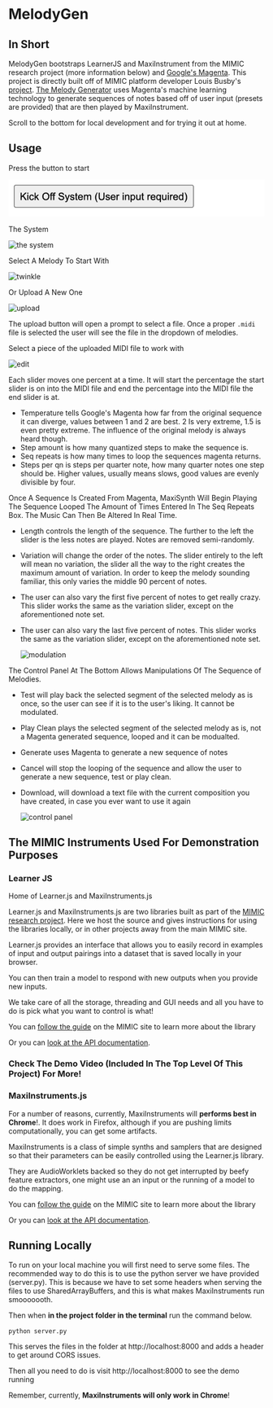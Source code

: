 # MelodyGen 

## In Short

MelodyGen bootstraps LearnerJS and MaxiInstrument from the MIMIC research project (more information below) and [Google's Magenta](https://magenta.tensorflow.org/). This project is directly built off of MIMIC platform developer Louis Busby's [project](https://github.com/Louismac/learnerjs). [The Melody Generator](https://github.com/bkudler/MelodyGen) uses Magenta's machine learning technology to generate sequences of notes based off of user input (presets are provided) that are then played by MaxiInstrument.

Scroll to the bottom for local development and for trying it out at home. 

## Usage

Press the button to start

  ![start button](https://raw.githubusercontent.com/bkudler/MelodyGenWithMaxiWithLearner/main/images/Screen%20Shot%202021-12-03%20at%2010.37.58%20AM.png)

The System

  ![the system](https://user-images.githubusercontent.com/16430294/232857697-b4f8603d-087f-4193-a11b-d4a9a4dc1c8f.png)


Select A Melody To Start With

  ![twinkle](https://user-images.githubusercontent.com/16430294/232858052-536e309f-7e50-46b4-9844-50d9373dde8f.png)

Or Upload A New One

  ![upload](https://user-images.githubusercontent.com/16430294/232859285-a0bf8eac-bf29-4ab0-8355-7567dcf8164d.png)
  
  The upload button will open a prompt to select a file. Once a proper `.midi` file is selected the user will see the file in the dropdown of melodies.
  
Select a piece of the uploaded MIDI file to work with

  ![edit](https://user-images.githubusercontent.com/16430294/232860375-bfd30267-9a94-4985-b061-cde2d6a08265.png)
  
  Each slider moves one percent at a time. It will start the percentage the start slider is on into the MIDI file and end the percentage into the MIDI file the end slider is at.

* Temperature tells Google's Magenta how far from the original sequence it can diverge, values between 1 and 2 are best. 2 Is very extreme, 1.5 is even pretty extreme. The influence of the original melody is always heard though.
* Step amount is how many quantized steps to make the sequence is. 
* Seq repeats is how many times to loop the sequences magenta returns.
* Steps per qn is steps per quarter note, how many quarter notes one step should be. Higher values, usually means slows, good values are evenly divisible by four.

Once A Sequence Is Created From Magenta, MaxiSynth Will Begin Playing The Sequence Looped The Amount of Times Entered In The Seq Repeats Box. The Music Can Then Be Altered In Real Time.

* Length controls the length of the sequence. The further to the left the slider is the less notes are played. Notes are removed semi-randomly.
* Variation will change the order of the notes. The slider entirely to the left will mean no variation, the slider all the way to the right creates the maximum amount of variation. In order to keep the melody sounding familiar, this only varies the middle 90 percent of notes.
* The user can also vary the first five percent of notes to get really crazy. This slider works the same as the variation slider, except on the aforementioned note set.
* The user can also vary the last five percent of notes. This slider works the same as the variation slider, except on the aforementioned note set.

  ![modulation](https://user-images.githubusercontent.com/16430294/232859532-49d15dcb-dc94-4260-8389-5cd15d5deb6f.png)

The Control Panel At The Bottom Allows Manipulations Of The Sequence of Melodies. 
* Test will play back the selected segment of the selected melody as is once, so the user can see if it is to the user's liking. It cannot be modulated.
* Play Clean plays the selected segment of the selected melody as is, not a Magenta generated sequence, looped and it can be modualted.
* Generate uses Magenta to generate a new sequence of notes
* Cancel will stop the looping of the sequence and allow the user to generate a new sequence, test or play clean.
* Download, will download a text file with the current composition you have created, in case you ever want to use it again

  ![control panel](https://user-images.githubusercontent.com/16430294/232860103-a22f0106-8361-42ef-b797-dce48525e0a7.png)

## The MIMIC Instruments Used For Demonstration Purposes

### Learner JS

Home of Learner.js and MaxiInstruments.js

Learner.js and MaxiInstruments.js are two libraries built as part of the [MIMIC
research project](https://mimicproject.com). Here we host the source and gives instructions
for using the libraries locally, or in other projects away from the main MIMIC site.

Learner.js provides an interface that allows you to easily record in examples of input and output pairings into a dataset that is saved locally in your browser.

You can then train a model to respond with new outputs when you provide new inputs.

We take care of all the storage, threading and GUI needs and all you have to do is pick what you want to control is what!

You can [follow the guide](https://mimicproject.com/guides/learner) on the MIMIC site to learn more about the library

Or you can [look at the API documentation](https://www.doc.gold.ac.uk/~lmcca002/Learner.html).

### Check The Demo Video (Included In The Top Level Of This Project) For More!

### MaxiInstruments.js

For a number of reasons, currently, MaxiInstruments will **performs best in Chrome**!. It does work in Firefox, although if you are pushing limits computationally, you can get some artifacts.

MaxiInstruments is a class of simple synths and samplers that are designed so that their parameters can be easily controlled using the Learner.js library.

They are AudioWorklets backed so they do not get interrupted by beefy feature extractors, one might use an an input or the running of a model to do the mapping.

You can [follow the guide](https://mimicproject.com/guides/maxi-instrument) on the MIMIC site to learn more about the library

Or you can [look at the API documentation](https://www.doc.gold.ac.uk/~lmcca002/MaxiInstrument.html).

## Running Locally

To run on your local machine you will first need to serve some files. The recommended way to do this is to use the python server we have provided (server.py). This is because we have to set some headers when serving the files to use SharedArrayBuffers, and this is what makes MaxiInstruments run smooooooth.

Then when **in the project folder in the terminal** run the command below.

```
python server.py
```

This serves the files in the folder at http://localhost:8000 and adds a header to get around CORS issues.

Then all you need to do is visit http://localhost:8000 to see the demo running

Remember, currently, **MaxiInstruments will only work in Chrome**!


